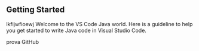 ## Getting Started
lkfijwfioewj
Welcome to the VS Code Java world. Here is a guideline to help you get started to write Java code in Visual Studio Code.

prova GitHub
